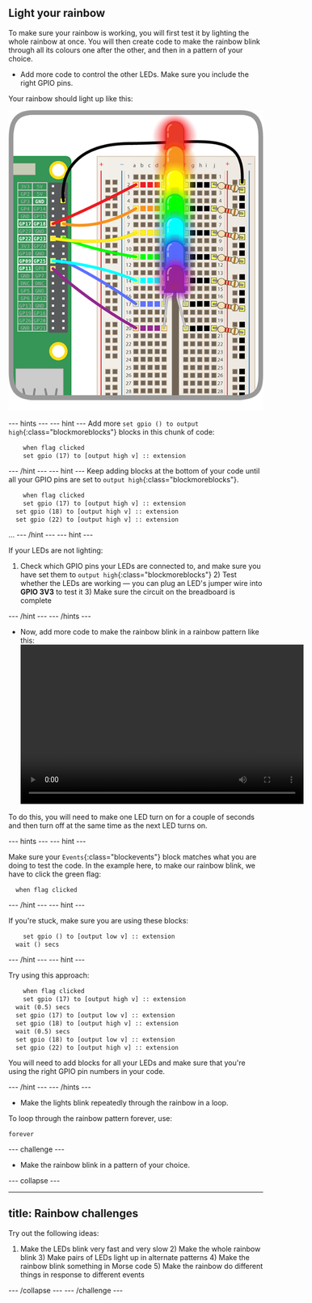 ## Light your rainbow

To make sure your rainbow is working, you will first test it by lighting the whole rainbow at once. You will then create code to make the rainbow blink through all its colours one after the other, and then in a pattern of your choice.

+ Add more code to control the other LEDs. Make sure you include the right GPIO pins.

Your rainbow should light up like this:

![Rainbow Lit](images/rainbowlit.png)

\--- hints \--- \--- hint \--- Add more `set gpio () to output high`{:class="blockmoreblocks"} blocks in this chunk of code:

```blocks
    when flag clicked
    set gpio (17) to [output high v] :: extension
```

\--- /hint \--- \--- hint \--- Keep adding blocks at the bottom of your code until all your GPIO pins are set to `output high`{:class="blockmoreblocks"}.

```blocks
    when flag clicked
    set gpio (17) to [output high v] :: extension
  set gpio (18) to [output high v] :: extension
  set gpio (22) to [output high v] :: extension
```

... \--- /hint \--- \--- hint \---

If your LEDs are not lighting:

1) Check which GPIO pins your LEDs are connected to, and make sure you have set them to `output high`{:class="blockmoreblocks"} 2) Test whether the LEDs are working — you can plug an LED's jumper wire into **GPIO 3V3** to test it 3) Make sure the circuit on the breadboard is complete

\--- /hint \--- \--- /hints \---

+ Now, add more code to make the rainbow blink in a rainbow pattern like this:<video width="560" height="315" controls> <source src="resources/Scratch-GPIO-Pathways-5.mp4" type="video/mp4"> Your browser does not support the video tag, so try FireFox or Chrome. </video> 

To do this, you will need to make one LED turn on for a couple of seconds and then turn off at the same time as the next LED turns on.

\--- hints \--- \--- hint \---

Make sure your `Events`{:class="blockevents"} block matches what you are doing to test the code. In the example here, to make our rainbow blink, we have to click the green flag:

```blocks
  when flag clicked
```

\--- /hint \--- \--- hint \---

If you're stuck, make sure you are using these blocks:

```blocks
    set gpio () to [output low v] :: extension
  wait () secs
```

\--- /hint \--- \--- hint \---

Try using this approach:

```blocks
    when flag clicked
    set gpio (17) to [output high v] :: extension
  wait (0.5) secs
  set gpio (17) to [output low v] :: extension
  set gpio (18) to [output high v] :: extension
  wait (0.5) secs
  set gpio (18) to [output low v] :: extension
  set gpio (22) to [output high v] :: extension
```

You will need to add blocks for all your LEDs and make sure that you're using the right GPIO pin numbers in your code.

\--- /hint \--- \--- /hints \---

+ Make the lights blink repeatedly through the rainbow in a loop.

To loop through the rainbow pattern forever, use:

```blocks
forever
```

\--- challenge \---

+ Make the rainbow blink in a pattern of your choice.

\--- collapse \---

* * *

## title: Rainbow challenges

Try out the following ideas:

1) Make the LEDs blink very fast and very slow 2) Make the whole rainbow blink 3) Make pairs of LEDs light up in alternate patterns 4) Make the rainbow blink something in Morse code 5) Make the rainbow do different things in response to different events

\--- /collapse \--- \--- /challenge \---